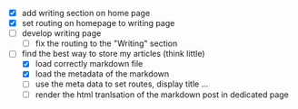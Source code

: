 - [x] add writing section on home page
- [x] set routing on homepage to writing page
- [ ] develop writing page
    - [ ] fix the routing to the "Writing" section 

- [ ] find the best way to store my articles (think little)
    - [x] load correctly markdown file 
    - [x] load the metadata of the markdown
    - [ ] use the meta data to set routes, display title ...
    - [ ] render the html tranlsation of the markdown post in dedicated page
